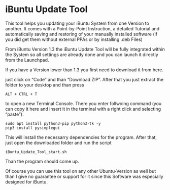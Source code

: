 # iBuntu Update Tool

This tool helps you updating your iBuntu System from one Version to another. It comes with a Point-by-Point Instruction, a detailed Tutorial and automatically saving and restoring of your manually installed software (if you did get them without external PPAs or by installing .deb Files)


From iBuntu Version 1.3 the iBuntu Update Tool will be fully integrated within the System so all settings are already done and you can launch it directly from the Launchpad.

If you have a Version lower than 1.3 you first need to download it from here.

just click on “Code” and than “Download ZIP”.
After that you just extract the folder to your desktop and than press

```
ALT + CTRL + T
```
to open a new Terminal Console. There you enter follwoing command (you can copy it here and insert it in the terminal with a right click and selecting “paste”):
```
sudo apt install python3-pip python3-tk -y
pip3 install pysimplegui
```

This will install the necessarry dependencies for the program. After that, just open the downloaded folder and run the script
```
iBuntu_Update_Tool_start.sh
```
Than the program should come up.

Of course you can use this tool on any other Ubuntu-Version as well but than I give no guarantee or support for it since this Software was especially designed for iBuntu.
